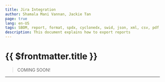 ```yaml
---
title: Jira Integration
author: Shamala Mani Vannan, Jackie Tan
page: true
lang: en-US
tags: SBOM, report, format, spdx, cyclonedx, swid, json, xml, csv, pdf, docx
description: This document explains how to export reports
---
```


<script setup>
import { companyConfig } from '../../../config/companyConfig.js'
</script>

<ClientOnly>

# {{ $frontmatter.title }}

> COMING SOON!

<hr class="thick" />

</ClientOnly>
